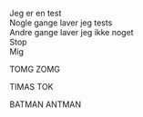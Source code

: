 Jeg er en test  
Nogle gange laver jeg tests  
Andre gange laver jeg ikke noget  
Stop  
Mig  

  

TOMG
ZOMG


TIMAS TOK

BATMAN
ANTMAN
